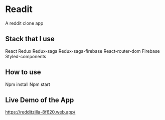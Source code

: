 # Readit
A reddit clone app

## Stack that I use
React
Redux
Redux-saga
Redux-saga-firebase
React-router-dom
Firebase
Styled-components

## How to use
Npm install
Npm start

## Live Demo of the App
https://redditzilla-8f620.web.app/
